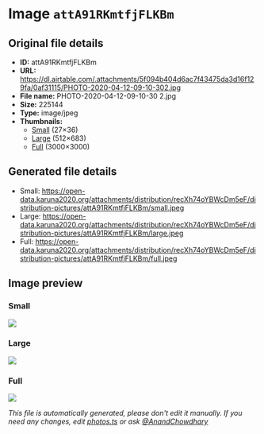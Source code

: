# Image `attA91RKmtfjFLKBm`

## Original file details

- **ID:** attA91RKmtfjFLKBm
- **URL:** https://dl.airtable.com/.attachments/5f094b404d6ac7f43475da3d16f129fa/0af31115/PHOTO-2020-04-12-09-10-302.jpg
- **File name:** PHOTO-2020-04-12-09-10-30 2.jpg
- **Size:** 225144
- **Type:** image/jpeg
- **Thumbnails:**
  - [Small](https://dl.airtable.com/.attachmentThumbnails/7850f18b85254528224506f7b1ee76d6/4cbe3f3f) (27×36)
  - [Large](https://dl.airtable.com/.attachmentThumbnails/31b5b53ed588f77d1736d22f591ed6c2/1ad72c08) (512×683)
  - [Full](https://dl.airtable.com/.attachmentThumbnails/603e728464432937770433cd4fcb6f9f/2ca11d20) (3000×3000)

## Generated file details

- Small: https://open-data.karuna2020.org/attachments/distribution/recXh74oYBWcDm5eF/distribution-pictures/attA91RKmtfjFLKBm/small.jpeg
- Large: https://open-data.karuna2020.org/attachments/distribution/recXh74oYBWcDm5eF/distribution-pictures/attA91RKmtfjFLKBm/large.jpeg
- Full: https://open-data.karuna2020.org/attachments/distribution/recXh74oYBWcDm5eF/distribution-pictures/attA91RKmtfjFLKBm/full.jpeg

## Image preview

### Small

![](https://open-data.karuna2020.org/attachments/distribution/recXh74oYBWcDm5eF/distribution-pictures/attA91RKmtfjFLKBm/small.jpeg)

### Large

![](https://open-data.karuna2020.org/attachments/distribution/recXh74oYBWcDm5eF/distribution-pictures/attA91RKmtfjFLKBm/large.jpeg)

### Full

![](https://open-data.karuna2020.org/attachments/distribution/recXh74oYBWcDm5eF/distribution-pictures/attA91RKmtfjFLKBm/full.jpeg)

_This file is automatically generated, please don't edit it manually. If you need any changes, edit [photos.ts](/photos.ts) or ask [@AnandChowdhary](https://github.com/AnandChowdhary)_
